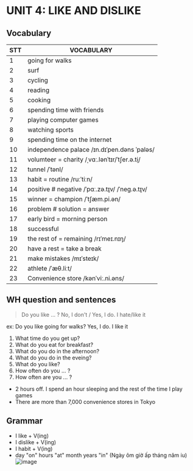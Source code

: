 # UNIT 4: LIKE AND DISLIKE

## Vocabulary

| STT | VOCABULARY                                     |
| --- | ---------------------------------------------- |
| 1   | going for walks                                |
| 2   | surf                                           |
| 3   | cycling                                        |
| 4   | reading                                        |
| 5   | cooking                                        |
| 6   | spending time with friends                     |
| 7   | playing computer games                         |
| 8   | watching sports                                |
| 9   | spending time on the internet                  |
| 10  | independence palace /ɪn.dɪˈpen.dəns ˈpaləs/    |
| 11  | volumteer = charity /ˌvɑː.lənˈtɪr/ˈtʃer.ə.t̬i/  |
| 12  | tunnel /ˈtənl/                                 |
| 13  | habit = routine /ruːˈtiːn/                     |
| 14  | positive # negative /ˈpɑː.zə.t̬ɪv/ /ˈneɡ.ə.t̬ɪv/ |
| 15  | winner = champion /ˈtʃæm.pi.ən/                |
| 16  | problem # solution = answer                    |
| 17  | early bird = morning person                    |
| 18  | successful                                     |
| 19  | the rest of = remaining /rɪˈmeɪ.nɪŋ/           |
| 20  | have a rest = take a break                     |
| 21  | make mistakes /mɪˈsteɪk/                       |
| 22  | athlete /ˈæθ.liːt/                             |
| 23  | Convenience store /kənˈviː.ni.əns/             |

## WH question and sentences

> Do you like ... ?
> No, I don't / Yes, I do. I hate/like it

ex:
Do you like going for walks?
Yes, I do. I like it

1. What time do you get up?
2. What do you eat for breakfast?
3. What do you do in the afternoon?
4. What do you do in the eveing?
5. What do you like?
6. How often do you ... ?
7. How often are you ... ?

- 2 hours off. I spend an hour sleeping and the rest of the time I play games
- There are more than 7,000 convenience stores in Tokyo
## Grammar

- I like + V(ing)
- I dislike + V(ing)
- I habit + V(ing)
- day "on" hours "at" month years "in" (Ngày ôm giờ ấp tháng năm iu)
![image](https://4.bp.blogspot.com/-QFBU1BFOUx0/WZg-ORGcrgI/AAAAAAAAEbI/pjzpnEZZtoQlTsnAaZvQ6nOCFv8D1s7SwCLcBGAs/s1600/14680566_915478225220313_1554247051327951298_n.jpg)
